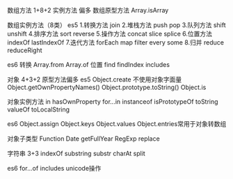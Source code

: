 数组方法 1+8+2 实例方法 偏多
数组原型方法
Array.isArray

数组实例方法（8类）
es5
1.转换方法
join
2.堆栈方法
push pop 
3.队列方法
shift unshift
4.排序方法
sort reverse
5.操作方法
concat slice splice
6.位置方法
indexOf lastIndexOf
7.迭代方法
forEach map filter every some 
8.归并
reduce reduceRight

es6
转换 Array.from Array.of
位置 find findIndex includes



对象 4+3+2 原型方法偏多
es5
Object.create 不使用对象字面量
Object.getOwnPropertyNames()
Object.prototype.toString()
Object.is


对象实例方法
in hasOwnProperty for...in
instanceof isPrototypeOf
toString valueOf toLocalString


es6
Object.assign
Object.keys Object.values Object.entries常用于对象转数组

对象子类型
Function
Date  getFullYear
RegExp replace


字符串 3+3
indexOf substring substr
charAt
split

es6
for...of
includes
unicode操作